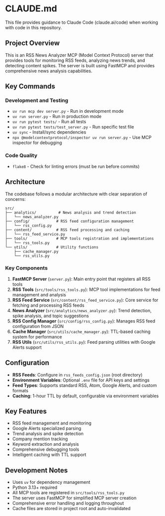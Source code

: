 # CLAUDE.md

This file provides guidance to Claude Code (claude.ai/code) when working with code in this repository.

## Project Overview

This is an RSS News Analyzer MCP (Model Context Protocol) server that provides tools for monitoring RSS feeds, analyzing news trends, and detecting content spikes. The server is built using FastMCP and provides comprehensive news analysis capabilities.

## Key Commands

### Development and Testing
- `uv run mcp dev server.py` - Run in development mode
- `uv run server.py` - Run in production mode
- `uv run pytest tests/` - Run all tests
- `uv run pytest tests/test_server.py` - Run specific test file
- `uv sync` - Install/sync dependencies
- `npx @modelcontextprotocol/inspector uv run server.py` - Use MCP inspector for debugging

### Code Quality
- `flake8` - Check for linting errors (must be run before commits)

## Architecture

The codebase follows a modular architecture with clear separation of concerns:

```
src/
├── analytics/          # News analysis and trend detection
│   └── news_analyzer.py
├── config/            # RSS feed configuration management
│   └── rss_config.py
├── content/           # RSS feed processing and caching
│   └── rss_feed_service.py
├── tools/             # MCP tools registration and implementations
│   └── rss_tools.py
└── utils/             # Utility functions
    ├── cache_manager.py
    └── rss_utils.py
```

### Key Components

1. **FastMCP Server** (`server.py`): Main entry point that registers all RSS tools
2. **RSS Tools** (`src/tools/rss_tools.py`): MCP tool implementations for feed management and analysis
3. **RSS Feed Service** (`src/content/rss_feed_service.py`): Core service for fetching and processing RSS feeds
4. **News Analyzer** (`src/analytics/news_analyzer.py`): Trend detection, spike analysis, and topic suggestions
5. **RSS Config Manager** (`src/config/rss_config.py`): Manages RSS feed configuration from JSON
6. **Cache Manager** (`src/utils/cache_manager.py`): TTL-based caching system for performance
7. **RSS Utils** (`src/utils/rss_utils.py`): Feed parsing utilities with Google Alerts support

## Configuration

- **RSS Feeds**: Configure in `rss_feeds_config.json` (root directory)
- **Environment Variables**: Optional `.env` file for API keys and settings
- **Feed Types**: Supports standard RSS, Atom, Google Alerts, and custom formats
- **Caching**: 1-hour TTL by default, configurable via environment variables

## Key Features

- RSS feed management and monitoring
- Google Alerts specialized parsing
- Trend analysis and spike detection
- Company mention tracking
- Keyword extraction and analysis
- Comprehensive debugging tools
- Intelligent caching with TTL support

## Development Notes

- Uses `uv` for dependency management
- Python 3.13+ required
- All MCP tools are registered in `src/tools/rss_tools.py`
- The server uses FastMCP for simplified MCP server creation
- Comprehensive error handling and logging throughout
- Cache files are stored in project root and auto-invalidated

